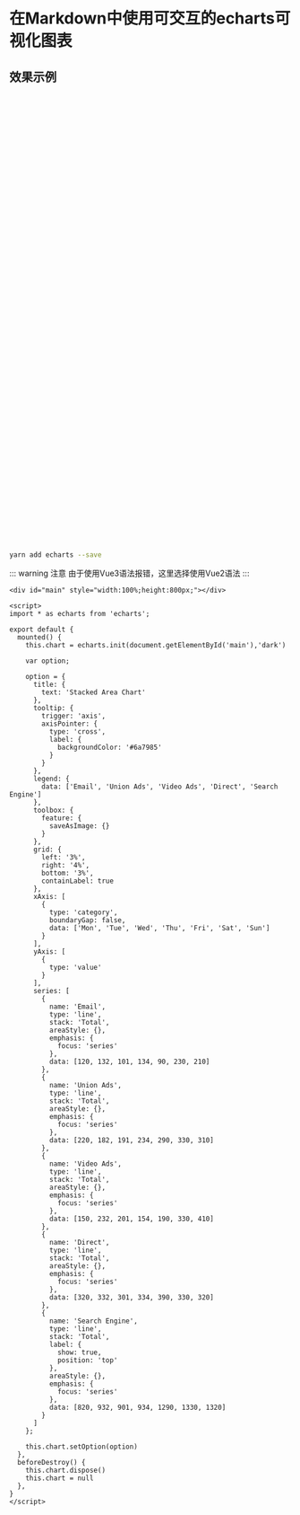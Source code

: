 # 在Markdown中使用可交互的echarts可视化图表

## 效果示例

<div id="main" style="width:100%;height:800px;"></div>

<script>
import * as echarts from 'echarts';

export default {
  mounted() {
    this.chart = echarts.init(document.getElementById('main'),'dark')

    var option;

    option = {
      title: {
        text: 'Stacked Area Chart'
      },
      tooltip: {
        trigger: 'axis',
        axisPointer: {
          type: 'cross',
          label: {
            backgroundColor: '#6a7985'
          }
        }
      },
      legend: {
        data: ['Email', 'Union Ads', 'Video Ads', 'Direct', 'Search     Engine']
      },
      toolbox: {
        feature: {
          saveAsImage: {}
        }
      },
      grid: {
        left: '3%',
        right: '4%',
        bottom: '3%',
        containLabel: true
      },
      xAxis: [
        {
          type: 'category',
          boundaryGap: false,
          data: ['Mon', 'Tue', 'Wed', 'Thu', 'Fri', 'Sat', 'Sun']
        }
      ],
      yAxis: [
        {
          type: 'value'
        }
      ],
      series: [
        {
          name: 'Email',
          type: 'line',
          stack: 'Total',
          areaStyle: {},
          emphasis: {
            focus: 'series'
          },
          data: [120, 132, 101, 134, 90, 230, 210]
        },
        {
          name: 'Union Ads',
          type: 'line',
          stack: 'Total',
          areaStyle: {},
          emphasis: {
            focus: 'series'
          },
          data: [220, 182, 191, 234, 290, 330, 310]
        },
        {
          name: 'Video Ads',
          type: 'line',
          stack: 'Total',
          areaStyle: {},
          emphasis: {
            focus: 'series'
          },
          data: [150, 232, 201, 154, 190, 330, 410]
        },
        {
          name: 'Direct',
          type: 'line',
          stack: 'Total',
          areaStyle: {},
          emphasis: {
            focus: 'series'
          },
          data: [320, 332, 301, 334, 390, 330, 320]
        },
        {
          name: 'Search Engine',
          type: 'line',
          stack: 'Total',
          label: {
            show: true,
            position: 'top'
          },
          areaStyle: {},
          emphasis: {
            focus: 'series'
          },
          data: [820, 932, 901, 934, 1290, 1330, 1320]
        }
      ]
    };

    this.chart.setOption(option)
  }
}
</script>

```sh
yarn add echarts --save
```

::: warning 注意
由于使用Vue3语法报错，这里选择使用Vue2语法
:::

```vue
<div id="main" style="width:100%;height:800px;"></div>

<script>
import * as echarts from 'echarts';

export default {
  mounted() {
    this.chart = echarts.init(document.getElementById('main'),'dark')

    var option;

    option = {
      title: {
        text: 'Stacked Area Chart'
      },
      tooltip: {
        trigger: 'axis',
        axisPointer: {
          type: 'cross',
          label: {
            backgroundColor: '#6a7985'
          }
        }
      },
      legend: {
        data: ['Email', 'Union Ads', 'Video Ads', 'Direct', 'Search     Engine']
      },
      toolbox: {
        feature: {
          saveAsImage: {}
        }
      },
      grid: {
        left: '3%',
        right: '4%',
        bottom: '3%',
        containLabel: true
      },
      xAxis: [
        {
          type: 'category',
          boundaryGap: false,
          data: ['Mon', 'Tue', 'Wed', 'Thu', 'Fri', 'Sat', 'Sun']
        }
      ],
      yAxis: [
        {
          type: 'value'
        }
      ],
      series: [
        {
          name: 'Email',
          type: 'line',
          stack: 'Total',
          areaStyle: {},
          emphasis: {
            focus: 'series'
          },
          data: [120, 132, 101, 134, 90, 230, 210]
        },
        {
          name: 'Union Ads',
          type: 'line',
          stack: 'Total',
          areaStyle: {},
          emphasis: {
            focus: 'series'
          },
          data: [220, 182, 191, 234, 290, 330, 310]
        },
        {
          name: 'Video Ads',
          type: 'line',
          stack: 'Total',
          areaStyle: {},
          emphasis: {
            focus: 'series'
          },
          data: [150, 232, 201, 154, 190, 330, 410]
        },
        {
          name: 'Direct',
          type: 'line',
          stack: 'Total',
          areaStyle: {},
          emphasis: {
            focus: 'series'
          },
          data: [320, 332, 301, 334, 390, 330, 320]
        },
        {
          name: 'Search Engine',
          type: 'line',
          stack: 'Total',
          label: {
            show: true,
            position: 'top'
          },
          areaStyle: {},
          emphasis: {
            focus: 'series'
          },
          data: [820, 932, 901, 934, 1290, 1330, 1320]
        }
      ]
    };

    this.chart.setOption(option)
  },
  beforeDestroy() {
    this.chart.dispose()
    this.chart = null
  },
}
</script>
```